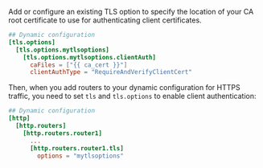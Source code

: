 Add or configure an existing TLS option to specify the location of your CA root certificate to use for authenticating client certificates.

```toml
## Dynamic configuration
[tls.options]
  [tls.options.mytlsoptions]
    [tls.options.mytlsoptions.clientAuth]
      caFiles = ["{{ ca_cert }}"]
      clientAuthType = "RequireAndVerifyClientCert"
```

Then, when you add routers to your dynamic configuration for HTTPS traffic, you need to set `tls` and `tls.options` to enable client authentication:

```toml
## Dynamic configuration
[http]
  [http.routers]
    [http.routers.router1]
      ...
      [http.routers.router1.tls]
        options = "mytlsoptions"
```
